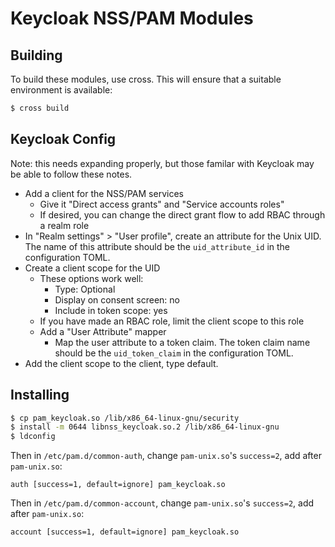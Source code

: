 # Keycloak NSS/PAM Modules

## Building

To build these modules, use cross. This will ensure that a suitable
environment is available:

```sh
$ cross build
```

## Keycloak Config

Note: this needs expanding properly, but those familar with Keycloak may
be able to follow these notes.

- Add a client for the NSS/PAM services
  - Give it "Direct access grants" and "Service accounts roles"
  - If desired, you can change the direct grant flow to add RBAC through
    a realm role
- In "Realm settings" > "User profile", create an attribute for the Unix
  UID. The name of this attribute should be the `uid_attribute_id` in
  the configuration TOML.
- Create a client scope for the UID
  - These options work well:
    - Type: Optional
    - Display on consent screen: no
    - Include in token scope: yes
  - If you have made an RBAC role, limit the client scope to this role
  - Add a "User Attribute" mapper
    - Map the user attribute to a token claim. The token claim name
      should be the `uid_token_claim` in the configuration TOML.
- Add the client scope to the client, type default.


## Installing

```sh
$ cp pam_keycloak.so /lib/x86_64-linux-gnu/security
$ install -m 0644 libnss_keycloak.so.2 /lib/x86_64-linux-gnu
$ ldconfig
```

Then in `/etc/pam.d/common-auth`, change `pam-unix.so`'s `success=2`,
add after `pam-unix.so`:

```
auth [success=1, default=ignore] pam_keycloak.so
```

Then in `/etc/pam.d/common-account`, change `pam-unix.so`'s `success=2`,
add after `pam-unix.so`:

```
account [success=1, default=ignore] pam_keycloak.so
```
